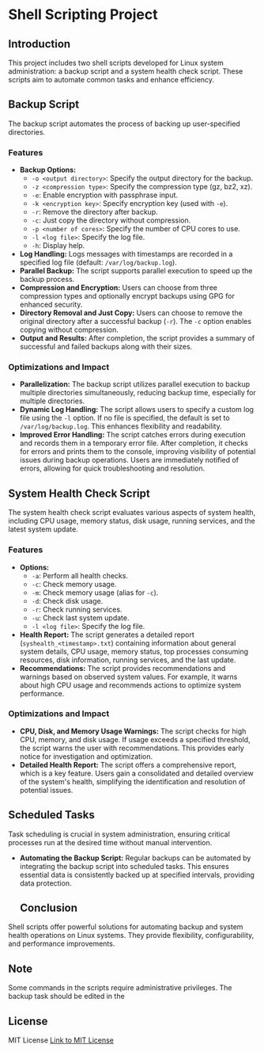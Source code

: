 # Shell Scripting Project

## Introduction

This project includes two shell scripts developed for Linux system administration: a backup script and a system health check script. These scripts aim to automate common tasks and enhance efficiency.

## Backup Script

The backup script automates the process of backing up user-specified directories.

### Features

* **Backup Options:**
    * `-o <output directory>`: Specify the output directory for the backup.
    * `-z <compression type>`: Specify the compression type (gz, bz2, xz).
    * `-e`: Enable encryption with passphrase input.
    * `-k <encryption key>`: Specify encryption key (used with `-e`).
    * `-r`: Remove the directory after backup.
    * `-c`: Just copy the directory without compression.
    * `-p <number of cores>`: Specify the number of CPU cores to use.
    * `-l <log file>`: Specify the log file.
    * `-h`: Display help.
* **Log Handling:** Logs messages with timestamps are recorded in a specified log file (default: `/var/log/backup.log`).
* **Parallel Backup:** The script supports parallel execution to speed up the backup process.
* **Compression and Encryption:** Users can choose from three compression types and optionally encrypt backups using GPG for enhanced security.
* **Directory Removal and Just Copy:** Users can choose to remove the original directory after a successful backup (`-r`). The `-c` option enables copying without compression.
* **Output and Results:** After completion, the script provides a summary of successful and failed backups along with their sizes.

### Optimizations and Impact

* **Parallelization:** The backup script utilizes parallel execution to backup multiple directories simultaneously, reducing backup time, especially for multiple directories.
* **Dynamic Log Handling:** The script allows users to specify a custom log file using the `-l` option. If no file is specified, the default is set to `/var/log/backup.log`. This enhances flexibility and readability.
* **Improved Error Handling:** The script catches errors during execution and records them in a temporary error file. After completion, it checks for errors and prints them to the console, improving visibility of potential issues during backup operations. Users are immediately notified of errors, allowing for quick troubleshooting and resolution.

## System Health Check Script

The system health check script evaluates various aspects of system health, including CPU usage, memory status, disk usage, running services, and the latest system update.

### Features

* **Options:**
    * `-a`: Perform all health checks.
    * `-c`: Check memory usage.
    * `-m`: Check memory usage (alias for `-c`).
    * `-d`: Check disk usage.
    * `-r`: Check running services.
    * `-u`: Check last system update.
    * `-l <log file>`: Specify the log file.
* **Health Report:** The script generates a detailed report (`syshealth_<timestamp>.txt`) containing information about general system details, CPU usage, memory status, top processes consuming resources, disk information, running services, and the last update.
* **Recommendations:** The script provides recommendations and warnings based on observed system values. For example, it warns about high CPU usage and recommends actions to optimize system performance.

### Optimizations and Impact

* **CPU, Disk, and Memory Usage Warnings:** The script checks for high CPU, memory, and disk usage. If usage exceeds a specified threshold, the script warns the user with recommendations. This provides early notice for investigation and optimization.
* **Detailed Health Report:** The script offers a comprehensive report, which is a key feature. Users gain a consolidated and detailed overview of the system's health, simplifying the identification and resolution of potential issues.

## Scheduled Tasks

Task scheduling is crucial in system administration, ensuring critical processes run at the desired time without manual intervention.

* **Automating the Backup Script:** Regular backups can be automated by integrating the backup script into scheduled tasks. This ensures essential data is consistently backed up at specified intervals, providing data protection.

  ## Conclusion

Shell scripts offer powerful solutions for automating backup and system health operations on Linux systems. They provide flexibility, configurability, and performance improvements.

## Note
Some commands in the scripts require administrative privileges. The backup task should be edited in the

## License
MIT License [Link to MIT License](https://opensource.org/licenses/MIT)

